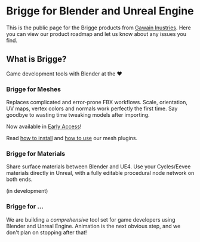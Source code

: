 # Brigge for Blender and Unreal Engine

This is the public page for the Brigge products from [Gawain Inustries](https://gawain.industries). Here you can view our product roadmap and let us know about any issues you find.

## What is Brigge?

Game development tools with Blender at the :heart:

### Brigge for Meshes

Replaces complicated and error-prone FBX workflows. Scale, orientation, UV maps, vertex colors and normals work perfectly the first time. Say goodbye to wasting time tweaking models after importing.

Now available in [Early Access](https://gum.co/brigge-for-meshes)!

Read [how to install](docs/install.md) and [how to use](docs/mesh_intro.md) our mesh plugins.

### Brigge for Materials

Share surface materials between Blender and UE4. Use your Cycles/Eevee materials directly in Unreal, with a fully editable procedural node network on both ends.

(in development)

### Brigge for ...

We are building a _comprehensive_ tool set for game developers using Blender and Unreal Engine. Animation is the next obvious step, and we don't plan on stopping after that!
